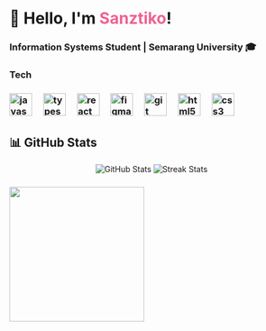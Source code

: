 <h1>👋 Hello, I'm <span style="color:#f06292;">Sanztiko</span>!</h1>
<h3>Information Systems Student | Semarang University 🎓</h3>

<h3>Tech<h3/>
<div align="left">
  <img src="https://cdn.jsdelivr.net/gh/devicons/devicon/icons/javascript/javascript-original.svg" height="40" alt="javascript logo"  />
  <img width="12" />
  <img src="https://cdn.jsdelivr.net/gh/devicons/devicon/icons/typescript/typescript-original.svg" height="40" alt="typescript logo"  />
  <img width="12" />
  <img src="https://cdn.jsdelivr.net/gh/devicons/devicon/icons/react/react-original.svg" height="40" alt="react logo"  />
  <img width="12" />
  <img src="https://cdn.jsdelivr.net/gh/devicons/devicon/icons/figma/figma-original.svg" height="40" alt="figma logo"  />
  <img width="12" />
  <img src="https://cdn.jsdelivr.net/gh/devicons/devicon/icons/git/git-original.svg" height="40" alt="git logo"  />
  <img width="12" />
  <img src="https://cdn.jsdelivr.net/gh/devicons/devicon/icons/html5/html5-original.svg" height="40" alt="html5 logo"  />
  <img width="12" />
  <img src="https://cdn.jsdelivr.net/gh/devicons/devicon/icons/css3/css3-original.svg" height="40" alt="css3 logo"  />
</div>

## 📊 GitHub Stats

<p align="center">
  <img src="https://github-readme-stats.vercel.app/api?username=Sanztiko&show_icons=true&theme=tokyonight" alt="GitHub Stats" />
  <img src="https://github-readme-streak-stats.herokuapp.com?user=Sanztiko&theme=tokyonight&date_format=M%20j%5B%2C%20Y%5D" alt="Streak Stats" />
</p>

###

<img align="left" height="239" src="https://miro.medium.com/max/1400/1*vJjJ3Mdok6Rvxx85IIRqBQ.gif"  />


